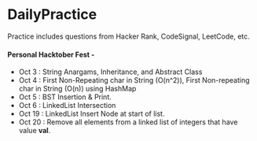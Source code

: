 # DailyPractice
Practice includes questions from Hacker Rank, CodeSignal, LeetCode, etc.

#### Personal Hacktober Fest - 
- Oct 3 : String Anargams, Inheritance, and Abstract Class
- Oct 4 : First Non-Repeating char in String (O(n^2)), First Non-repeating char in String (O(n)) using HashMap
- Oct 5 : BST Insertion & Print. 
- Oct 6 : LinkedList Intersection
- Oct 19 : LinkedList Insert Node at start of list. 
- Oct 20 : Remove all elements from a linked list of integers that have value **val**.
